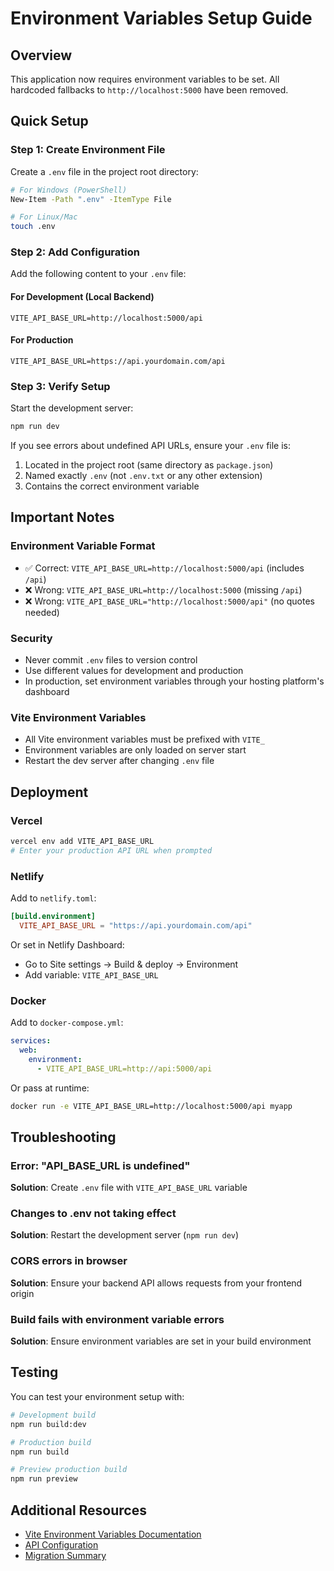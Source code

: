 # Environment Variables Setup Guide

## Overview
This application now requires environment variables to be set. All hardcoded fallbacks to `http://localhost:5000` have been removed.

## Quick Setup

### Step 1: Create Environment File

Create a `.env` file in the project root directory:

```bash
# For Windows (PowerShell)
New-Item -Path ".env" -ItemType File

# For Linux/Mac
touch .env
```

### Step 2: Add Configuration

Add the following content to your `.env` file:

#### For Development (Local Backend)
```env
VITE_API_BASE_URL=http://localhost:5000/api
```

#### For Production
```env
VITE_API_BASE_URL=https://api.yourdomain.com/api
```

### Step 3: Verify Setup

Start the development server:

```bash
npm run dev
```

If you see errors about undefined API URLs, ensure your `.env` file is:
1. Located in the project root (same directory as `package.json`)
2. Named exactly `.env` (not `.env.txt` or any other extension)
3. Contains the correct environment variable

## Important Notes

### Environment Variable Format
- ✅ Correct: `VITE_API_BASE_URL=http://localhost:5000/api` (includes `/api`)
- ❌ Wrong: `VITE_API_BASE_URL=http://localhost:5000` (missing `/api`)
- ❌ Wrong: `VITE_API_BASE_URL="http://localhost:5000/api"` (no quotes needed)

### Security
- Never commit `.env` files to version control
- Use different values for development and production
- In production, set environment variables through your hosting platform's dashboard

### Vite Environment Variables
- All Vite environment variables must be prefixed with `VITE_`
- Environment variables are only loaded on server start
- Restart the dev server after changing `.env` file

## Deployment

### Vercel
```bash
vercel env add VITE_API_BASE_URL
# Enter your production API URL when prompted
```

### Netlify
Add to `netlify.toml`:
```toml
[build.environment]
  VITE_API_BASE_URL = "https://api.yourdomain.com/api"
```

Or set in Netlify Dashboard:
- Go to Site settings → Build & deploy → Environment
- Add variable: `VITE_API_BASE_URL`

### Docker
Add to `docker-compose.yml`:
```yaml
services:
  web:
    environment:
      - VITE_API_BASE_URL=http://api:5000/api
```

Or pass at runtime:
```bash
docker run -e VITE_API_BASE_URL=http://localhost:5000/api myapp
```

## Troubleshooting

### Error: "API_BASE_URL is undefined"
**Solution**: Create `.env` file with `VITE_API_BASE_URL` variable

### Changes to .env not taking effect
**Solution**: Restart the development server (`npm run dev`)

### CORS errors in browser
**Solution**: Ensure your backend API allows requests from your frontend origin

### Build fails with environment variable errors
**Solution**: Ensure environment variables are set in your build environment

## Testing

You can test your environment setup with:

```bash
# Development build
npm run build:dev

# Production build
npm run build

# Preview production build
npm run preview
```

## Additional Resources

- [Vite Environment Variables Documentation](https://vitejs.dev/guide/env-and-mode.html)
- [API Configuration](./src/config/api.ts)
- [Migration Summary](./API_ENV_MIGRATION_SUMMARY.md)











